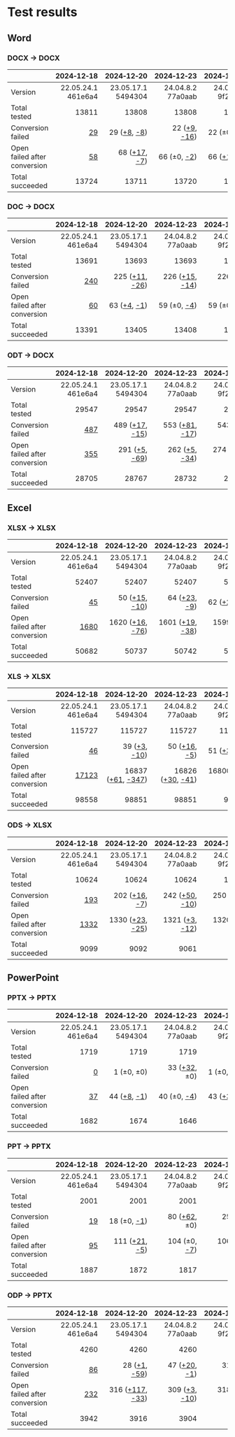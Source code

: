 
# Test results

## Word

### DOCX → DOCX

|  | 2024&#8209;12&#8209;18 | 2024&#8209;12&#8209;20 | 2024&#8209;12&#8209;23 | 2024&#8209;12&#8209;27 | 2024&#8209;12&#8209;28 | 2025&#8209;02&#8209;11 | 2025&#8209;04&#8209;16 | 2025&#8209;05&#8209;17 | 2025&#8209;05&#8209;20 | 2025&#8209;06&#8209;19 | 2025&#8209;07&#8209;05 | 2025&#8209;07&#8209;18 | 
| :--- | ---: | ---: | ---: | ---: | ---: | ---: | ---: | ---: | ---: | ---: | ---: | ---: |
| Version | 22.05.24.1<br>461e6a4 | 23.05.17.1<br>5494304 | 24.04.8.2<br>77a0aab | 24.04.9.2<br>9f2e55c | 24.04.10.2<br>a4b67a7664 | 24.04.12.3<br>321ff0a561 | 24.04.13.3<br>b7ba9a23ba | 24.04.14.3<br>d02fd816d4 | 25.04.2.1<br>0968141f2c | 25.04.3.1<br>e724e42045 | 25.04.3.2<br>9d9a449949 | 25.04.4.1<br>5aa2ead294 |
| Total tested | 13811 | 13808 | 13808 | 13808 | 13808 | 13811 | 13805 | 13805 | 13805 | 13805 | 13805 | 13805 |
| Conversion failed | [29](docx-0-CFplus.txt) | 29 ([+8](docx-1-CFplus.txt), [-8](docx-1-CFminus.txt)) | 22 ([+9](docx-2-CFplus.txt), [-16](docx-2-CFminus.txt)) | 22 (±0, ±0) | 22 (±0, ±0) | 27 ([+5](docx-5-CFplus.txt), ±0) | 17 (±0, [-10](docx-6-CFminus.txt)) | 17 ([+1](docx-7-CFplus.txt), [-1](docx-7-CFminus.txt)) | 19 ([+5](docx-8-CFplus.txt), [-3](docx-8-CFminus.txt)) | 18 ([+3](docx-9-CFplus.txt), [-4](docx-9-CFminus.txt)) | 20 ([+2](docx-10-CFplus.txt), ±0) | 17 (±0, [-3](docx-11-CFminus.txt)) |
| Open failed after conversion | [58](docx-0-OFCplus.txt) | 68 ([+17](docx-1-OFCplus.txt), [-7](docx-1-OFCminus.txt)) | 66 (±0, [-2](docx-2-OFCminus.txt)) | 66 ([+1](docx-3-OFCplus.txt), [-1](docx-3-OFCminus.txt)) | 68 ([+2](docx-4-OFCplus.txt), ±0) | 70 ([+2](docx-5-OFCplus.txt), ±0) | 66 (±0, [-4](docx-6-OFCminus.txt)) | 66 ([+1](docx-7-OFCplus.txt), [-1](docx-7-OFCminus.txt)) | 116 ([+50](docx-8-OFCplus.txt), ±0) | 114 (±0, [-2](docx-9-OFCminus.txt)) | 114 (±0, ±0) | 114 (±0, ±0) |
| Total succeeded | 13724 | 13711 | 13720 | 13720 | 13718 | 13714 | 13722 | 13722 | 13670 | 13673 | 13671 | 13674 |

### DOC → DOCX

|  | 2024&#8209;12&#8209;18 | 2024&#8209;12&#8209;20 | 2024&#8209;12&#8209;23 | 2024&#8209;12&#8209;27 | 2024&#8209;12&#8209;28 | 2025&#8209;02&#8209;11 | 2025&#8209;04&#8209;16 | 2025&#8209;05&#8209;17 | 2025&#8209;05&#8209;20 | 2025&#8209;06&#8209;19 | 2025&#8209;07&#8209;05 | 2025&#8209;07&#8209;18 | 
| :--- | ---: | ---: | ---: | ---: | ---: | ---: | ---: | ---: | ---: | ---: | ---: | ---: |
| Version | 22.05.24.1<br>461e6a4 | 23.05.17.1<br>5494304 | 24.04.8.2<br>77a0aab | 24.04.9.2<br>9f2e55c | 24.04.10.2<br>a4b67a7664 | 24.04.12.3<br>321ff0a561 | 24.04.13.3<br>b7ba9a23ba | 24.04.14.3<br>d02fd816d4 | 25.04.2.1<br>0968141f2c | 25.04.3.1<br>e724e42045 | 25.04.3.2<br>9d9a449949 | 25.04.4.1<br>5aa2ead294 |
| Total tested | 13691 | 13693 | 13693 | 13693 | 13693 | 13691 | 13688 | 13688 | 13688 | 13688 | 13688 | 13688 |
| Conversion failed | [240](doc-0-CFplus.txt) | 225 ([+11](doc-1-CFplus.txt), [-26](doc-1-CFminus.txt)) | 226 ([+15](doc-2-CFplus.txt), [-14](doc-2-CFminus.txt)) | 226 ([+1](doc-3-CFplus.txt), [-1](doc-3-CFminus.txt)) | 225 (±0, [-1](doc-4-CFminus.txt)) | 226 ([+1](doc-5-CFplus.txt), ±0) | 222 (±0, [-4](doc-6-CFminus.txt)) | 220 ([+1](doc-7-CFplus.txt), [-3](doc-7-CFminus.txt)) | 213 ([+9](doc-8-CFplus.txt), [-16](doc-8-CFminus.txt)) | 212 ([+3](doc-9-CFplus.txt), [-4](doc-9-CFminus.txt)) | 213 ([+1](doc-10-CFplus.txt), ±0) | 211 (±0, [-2](doc-11-CFminus.txt)) |
| Open failed after conversion | [60](doc-0-OFCplus.txt) | 63 ([+4](doc-1-OFCplus.txt), [-1](doc-1-OFCminus.txt)) | 59 (±0, [-4](doc-2-OFCminus.txt)) | 59 (±0, ±0) | 60 ([+1](doc-4-OFCplus.txt), ±0) | 50 ([+2](doc-5-OFCplus.txt), [-12](doc-5-OFCminus.txt)) | 51 ([+1](doc-6-OFCplus.txt), ±0) | 52 ([+1](doc-7-OFCplus.txt), ±0) | 57 ([+6](doc-8-OFCplus.txt), [-1](doc-8-OFCminus.txt)) | 57 (±0, ±0) | 57 (±0, ±0) | 57 (±0, ±0) |
| Total succeeded | 13391 | 13405 | 13408 | 13408 | 13408 | 13415 | 13415 | 13416 | 13418 | 13419 | 13418 | 13420 |

### ODT → DOCX

|  | 2024&#8209;12&#8209;18 | 2024&#8209;12&#8209;20 | 2024&#8209;12&#8209;23 | 2024&#8209;12&#8209;27 | 2024&#8209;12&#8209;28 | 2025&#8209;02&#8209;11 | 2025&#8209;04&#8209;16 | 2025&#8209;05&#8209;17 | 2025&#8209;05&#8209;20 | 2025&#8209;06&#8209;19 | 2025&#8209;07&#8209;05 | 2025&#8209;07&#8209;18 | 
| :--- | ---: | ---: | ---: | ---: | ---: | ---: | ---: | ---: | ---: | ---: | ---: | ---: |
| Version | 22.05.24.1<br>461e6a4 | 23.05.17.1<br>5494304 | 24.04.8.2<br>77a0aab | 24.04.9.2<br>9f2e55c | 24.04.10.2<br>a4b67a7664 | 24.04.12.3<br>321ff0a561 | 24.04.13.3<br>b7ba9a23ba | 24.04.14.3<br>d02fd816d4 | 25.04.2.1<br>0968141f2c | 25.04.3.1<br>e724e42045 | 25.04.3.2<br>9d9a449949 | 25.04.4.1<br>5aa2ead294 |
| Total tested | 29547 | 29547 | 29547 | 29547 | 29547 | 29547 | 29487 | 29487 | 29487 | 29487 | 29487 | 29487 |
| Conversion failed | [487](odt-0-CFplus.txt) | 489 ([+17](odt-1-CFplus.txt), [-15](odt-1-CFminus.txt)) | 553 ([+81](odt-2-CFplus.txt), [-17](odt-2-CFminus.txt)) | 543 ([+1](odt-3-CFplus.txt), [-11](odt-3-CFminus.txt)) | 540 (±0, [-3](odt-4-CFminus.txt)) | 550 ([+10](odt-5-CFplus.txt), ±0) | 482 ([+1](odt-6-CFplus.txt), [-69](odt-6-CFminus.txt)) | 480 ([+2](odt-7-CFplus.txt), [-4](odt-7-CFminus.txt)) | 480 ([+11](odt-8-CFplus.txt), [-11](odt-8-CFminus.txt)) | 470 ([+3](odt-9-CFplus.txt), [-13](odt-9-CFminus.txt)) | 470 (±0, ±0) | 467 ([+1](odt-11-CFplus.txt), [-4](odt-11-CFminus.txt)) |
| Open failed after conversion | [355](odt-0-OFCplus.txt) | 291 ([+5](odt-1-OFCplus.txt), [-69](odt-1-OFCminus.txt)) | 262 ([+5](odt-2-OFCplus.txt), [-34](odt-2-OFCminus.txt)) | 274 ([+14](odt-3-OFCplus.txt), [-2](odt-3-OFCminus.txt)) | 275 ([+2](odt-4-OFCplus.txt), [-1](odt-4-OFCminus.txt)) | 271 ([+5](odt-5-OFCplus.txt), [-9](odt-5-OFCminus.txt)) | 251 ([+3](odt-6-OFCplus.txt), [-23](odt-6-OFCminus.txt)) | 251 ([+1](odt-7-OFCplus.txt), [-1](odt-7-OFCminus.txt)) | 253 ([+5](odt-8-OFCplus.txt), [-3](odt-8-OFCminus.txt)) | 262 ([+11](odt-9-OFCplus.txt), [-2](odt-9-OFCminus.txt)) | 259 ([+2](odt-10-OFCplus.txt), [-5](odt-10-OFCminus.txt)) | 257 ([+1](odt-11-OFCplus.txt), [-3](odt-11-OFCminus.txt)) |
| Total succeeded | 28705 | 28767 | 28732 | 28730 | 28732 | 28726 | 28754 | 28756 | 28754 | 28755 | 28758 | 28763 |

## Excel

### XLSX → XLSX

|  | 2024&#8209;12&#8209;18 | 2024&#8209;12&#8209;20 | 2024&#8209;12&#8209;23 | 2024&#8209;12&#8209;27 | 2024&#8209;12&#8209;28 | 2025&#8209;02&#8209;11 | 2025&#8209;04&#8209;16 | 2025&#8209;05&#8209;17 | 2025&#8209;05&#8209;20 | 2025&#8209;06&#8209;19 | 2025&#8209;07&#8209;05 | 2025&#8209;07&#8209;18 | 
| :--- | ---: | ---: | ---: | ---: | ---: | ---: | ---: | ---: | ---: | ---: | ---: | ---: |
| Version | 22.05.24.1<br>461e6a4 | 23.05.17.1<br>5494304 | 24.04.8.2<br>77a0aab | 24.04.9.2<br>9f2e55c | 24.04.10.2<br>a4b67a7664 | 24.04.12.3<br>321ff0a561 | 24.04.13.3<br>b7ba9a23ba | 24.04.14.3<br>d02fd816d4 | 25.04.2.1<br>0968141f2c | 25.04.3.1<br>e724e42045 | 25.04.3.2<br>9d9a449949 | 25.04.4.1<br>5aa2ead294 |
| Total tested | 52407 | 52407 | 52407 | 52407 | 52407 | 52407 | 52409 | 52409 | 52409 | 52409 | 52409 | 52409 |
| Conversion failed | [45](xlsx-0-CFplus.txt) | 50 ([+15](xlsx-1-CFplus.txt), [-10](xlsx-1-CFminus.txt)) | 64 ([+23](xlsx-2-CFplus.txt), [-9](xlsx-2-CFminus.txt)) | 62 ([+2](xlsx-3-CFplus.txt), [-4](xlsx-3-CFminus.txt)) | 60 ([+1](xlsx-4-CFplus.txt), [-3](xlsx-4-CFminus.txt)) | 67 ([+8](xlsx-5-CFplus.txt), [-1](xlsx-5-CFminus.txt)) | 65 ([+1](xlsx-6-CFplus.txt), [-3](xlsx-6-CFminus.txt)) | 65 ([+3](xlsx-7-CFplus.txt), [-3](xlsx-7-CFminus.txt)) | 74 ([+20](xlsx-8-CFplus.txt), [-11](xlsx-8-CFminus.txt)) | 74 ([+4](xlsx-9-CFplus.txt), [-4](xlsx-9-CFminus.txt)) | 71 ([+1](xlsx-10-CFplus.txt), [-4](xlsx-10-CFminus.txt)) | 59 ([+1](xlsx-11-CFplus.txt), [-13](xlsx-11-CFminus.txt)) |
| Open failed after conversion | [1680](xlsx-0-OFCplus.txt) | 1620 ([+16](xlsx-1-OFCplus.txt), [-76](xlsx-1-OFCminus.txt)) | 1601 ([+19](xlsx-2-OFCplus.txt), [-38](xlsx-2-OFCminus.txt)) | 1599 ([+1](xlsx-3-OFCplus.txt), [-3](xlsx-3-OFCminus.txt)) | 1588 ([+15](xlsx-4-OFCplus.txt), [-26](xlsx-4-OFCminus.txt)) | 1425 (±0, [-163](xlsx-5-OFCminus.txt)) | 929 ([+1](xlsx-6-OFCplus.txt), [-497](xlsx-6-OFCminus.txt)) | 870 (±0, [-59](xlsx-7-OFCminus.txt)) | 1508 ([+649](xlsx-8-OFCplus.txt), [-11](xlsx-8-OFCminus.txt)) | 1000 ([+5](xlsx-9-OFCplus.txt), [-513](xlsx-9-OFCminus.txt)) | 1001 ([+2](xlsx-10-OFCplus.txt), [-1](xlsx-10-OFCminus.txt)) | 1000 ([+2](xlsx-11-OFCplus.txt), [-3](xlsx-11-OFCminus.txt)) |
| Total succeeded | 50682 | 50737 | 50742 | 50746 | 50759 | 50915 | 51415 | 51474 | 50827 | 51335 | 51337 | 51350 |

### XLS → XLSX

|  | 2024&#8209;12&#8209;18 | 2024&#8209;12&#8209;20 | 2024&#8209;12&#8209;23 | 2024&#8209;12&#8209;27 | 2024&#8209;12&#8209;28 | 2025&#8209;02&#8209;11 | 2025&#8209;04&#8209;16 | 2025&#8209;05&#8209;17 | 2025&#8209;05&#8209;20 | 2025&#8209;06&#8209;19 | 2025&#8209;07&#8209;05 | 2025&#8209;07&#8209;18 | 
| :--- | ---: | ---: | ---: | ---: | ---: | ---: | ---: | ---: | ---: | ---: | ---: | ---: |
| Version | 22.05.24.1<br>461e6a4 | 23.05.17.1<br>5494304 | 24.04.8.2<br>77a0aab | 24.04.9.2<br>9f2e55c | 24.04.10.2<br>a4b67a7664 | 24.04.12.3<br>321ff0a561 | 24.04.13.3<br>b7ba9a23ba | 24.04.14.3<br>d02fd816d4 | 25.04.2.1<br>0968141f2c | 25.04.3.1<br>e724e42045 | 25.04.3.2<br>9d9a449949 | 25.04.4.1<br>5aa2ead294 |
| Total tested | 115727 | 115727 | 115727 | 115727 | 115727 | 115727 | 115727 | 115727 | 115727 | 115727 | 115727 | 115727 |
| Conversion failed | [46](xls-0-CFplus.txt) | 39 ([+3](xls-1-CFplus.txt), [-10](xls-1-CFminus.txt)) | 50 ([+16](xls-2-CFplus.txt), [-5](xls-2-CFminus.txt)) | 51 ([+3](xls-3-CFplus.txt), [-2](xls-3-CFminus.txt)) | 52 ([+4](xls-4-CFplus.txt), [-3](xls-4-CFminus.txt)) | 55 ([+4](xls-5-CFplus.txt), [-1](xls-5-CFminus.txt)) | 51 ([+1](xls-6-CFplus.txt), [-5](xls-6-CFminus.txt)) | 51 ([+4](xls-7-CFplus.txt), [-4](xls-7-CFminus.txt)) | 44 ([+4](xls-8-CFplus.txt), [-11](xls-8-CFminus.txt)) | 52 ([+12](xls-9-CFplus.txt), [-4](xls-9-CFminus.txt)) | 41 ([+1](xls-10-CFplus.txt), [-12](xls-10-CFminus.txt)) | 35 ([+4](xls-11-CFplus.txt), [-10](xls-11-CFminus.txt)) |
| Open failed after conversion | [17123](xls-0-OFCplus.txt) | 16837 ([+61](xls-1-OFCplus.txt), [-347](xls-1-OFCminus.txt)) | 16826 ([+30](xls-2-OFCplus.txt), [-41](xls-2-OFCminus.txt)) | 16800 ([+2](xls-3-OFCplus.txt), [-28](xls-3-OFCminus.txt)) | 16800 ([+1](xls-4-OFCplus.txt), [-1](xls-4-OFCminus.txt)) | 3227 ([+9](xls-5-OFCplus.txt), [-13582](xls-5-OFCminus.txt)) | 2704 (±0, [-523](xls-6-OFCminus.txt)) | 2659 ([+1](xls-7-OFCplus.txt), [-46](xls-7-OFCminus.txt)) | 2541 ([+15](xls-8-OFCplus.txt), [-133](xls-8-OFCminus.txt)) | 2544 ([+3](xls-9-OFCplus.txt), ±0) | 2543 (±0, [-1](xls-10-OFCminus.txt)) | 2544 ([+1](xls-11-OFCplus.txt), ±0) |
| Total succeeded | 98558 | 98851 | 98851 | 98876 | 98875 | 112445 | 112972 | 113017 | 113142 | 113131 | 113143 | 113148 |

### ODS → XLSX

|  | 2024&#8209;12&#8209;18 | 2024&#8209;12&#8209;20 | 2024&#8209;12&#8209;23 | 2024&#8209;12&#8209;27 | 2024&#8209;12&#8209;28 | 2025&#8209;02&#8209;11 | 2025&#8209;04&#8209;16 | 2025&#8209;05&#8209;17 | 2025&#8209;05&#8209;20 | 2025&#8209;06&#8209;19 | 2025&#8209;07&#8209;05 | 2025&#8209;07&#8209;18 | 
| :--- | ---: | ---: | ---: | ---: | ---: | ---: | ---: | ---: | ---: | ---: | ---: | ---: |
| Version | 22.05.24.1<br>461e6a4 | 23.05.17.1<br>5494304 | 24.04.8.2<br>77a0aab | 24.04.9.2<br>9f2e55c | 24.04.10.2<br>a4b67a7664 | 24.04.12.3<br>321ff0a561 | 24.04.13.3<br>b7ba9a23ba | 24.04.14.3<br>d02fd816d4 | 25.04.2.1<br>0968141f2c | 25.04.3.1<br>e724e42045 | 25.04.3.2<br>9d9a449949 | 25.04.4.1<br>5aa2ead294 |
| Total tested | 10624 | 10624 | 10624 | 10624 | 10624 | 10624 | 10624 | 10624 | 10624 | 10624 | 10624 | 10624 |
| Conversion failed | [193](ods-0-CFplus.txt) | 202 ([+16](ods-1-CFplus.txt), [-7](ods-1-CFminus.txt)) | 242 ([+50](ods-2-CFplus.txt), [-10](ods-2-CFminus.txt)) | 250 ([+16](ods-3-CFplus.txt), [-8](ods-3-CFminus.txt)) | 254 ([+4](ods-4-CFplus.txt), ±0) | 260 ([+7](ods-5-CFplus.txt), [-1](ods-5-CFminus.txt)) | 259 ([+2](ods-6-CFplus.txt), [-3](ods-6-CFminus.txt)) | 259 ([+2](ods-7-CFplus.txt), [-2](ods-7-CFminus.txt)) | 210 ([+2](ods-8-CFplus.txt), [-51](ods-8-CFminus.txt)) | 214 ([+7](ods-9-CFplus.txt), [-3](ods-9-CFminus.txt)) | 207 (±0, [-7](ods-10-CFminus.txt)) | 206 (±0, [-1](ods-11-CFminus.txt)) |
| Open failed after conversion | [1332](ods-0-OFCplus.txt) | 1330 ([+23](ods-1-OFCplus.txt), [-25](ods-1-OFCminus.txt)) | 1321 ([+3](ods-2-OFCplus.txt), [-12](ods-2-OFCminus.txt)) | 1320 ([+1](ods-3-OFCplus.txt), [-2](ods-3-OFCminus.txt)) | 1319 (±0, [-1](ods-4-OFCminus.txt)) | 1297 (±0, [-22](ods-5-OFCminus.txt)) | 1239 ([+2](ods-6-OFCplus.txt), [-60](ods-6-OFCminus.txt)) | 1230 (±0, [-9](ods-7-OFCminus.txt)) | 1240 ([+11](ods-8-OFCplus.txt), [-1](ods-8-OFCminus.txt)) | 1242 ([+4](ods-9-OFCplus.txt), [-2](ods-9-OFCminus.txt)) | 1242 ([+1](ods-10-OFCplus.txt), [-1](ods-10-OFCminus.txt)) | 1243 ([+2](ods-11-OFCplus.txt), [-1](ods-11-OFCminus.txt)) |
| Total succeeded | 9099 | 9092 | 9061 | 9054 | 9051 | 9067 | 9126 | 9135 | 9174 | 9168 | 9175 | 9175 |

## PowerPoint

### PPTX → PPTX

|  | 2024&#8209;12&#8209;18 | 2024&#8209;12&#8209;20 | 2024&#8209;12&#8209;23 | 2024&#8209;12&#8209;27 | 2024&#8209;12&#8209;28 | 2025&#8209;02&#8209;11 | 2025&#8209;04&#8209;16 | 2025&#8209;05&#8209;17 | 2025&#8209;05&#8209;20 | 2025&#8209;06&#8209;19 | 2025&#8209;07&#8209;05 | 2025&#8209;07&#8209;18 | 
| :--- | ---: | ---: | ---: | ---: | ---: | ---: | ---: | ---: | ---: | ---: | ---: | ---: |
| Version | 22.05.24.1<br>461e6a4 | 23.05.17.1<br>5494304 | 24.04.8.2<br>77a0aab | 24.04.9.2<br>9f2e55c | 24.04.10.2<br>a4b67a7664 | 24.04.12.3<br>321ff0a561 | 24.04.13.3<br>b7ba9a23ba | 24.04.14.3<br>d02fd816d4 | 25.04.2.1<br>0968141f2c | 25.04.3.1<br>e724e42045 | 25.04.3.2<br>9d9a449949 | 25.04.4.1<br>5aa2ead294 |
| Total tested | 1719 | 1719 | 1719 | 1719 | 1719 | 1719 | 1719 | 1719 | 1719 | 1719 | 1719 | 1719 |
| Conversion failed | [0](pptx-0-CFplus.txt) | 1 (±0, ±0) | 33 ([+32](pptx-2-CFplus.txt), ±0) | 1 (±0, [-32](pptx-3-CFminus.txt)) | 1 (±0, ±0) | 1 (±0, ±0) | 1 (±0, ±0) | 1 (±0, ±0) | 1 (±0, ±0) | 1 (±0, ±0) | 1 (±0, ±0) | 1 (±0, ±0) |
| Open failed after conversion | [37](pptx-0-OFCplus.txt) | 44 ([+8](pptx-1-OFCplus.txt), [-1](pptx-1-OFCminus.txt)) | 40 (±0, [-4](pptx-2-OFCminus.txt)) | 43 ([+3](pptx-3-OFCplus.txt), ±0) | 43 (±0, ±0) | 43 (±0, ±0) | 43 (±0, ±0) | 41 (±0, [-2](pptx-7-OFCminus.txt)) | 75 ([+34](pptx-8-OFCplus.txt), ±0) | 75 (±0, ±0) | 75 (±0, ±0) | 75 (±0, ±0) |
| Total succeeded | 1682 | 1674 | 1646 | 1675 | 1675 | 1675 | 1675 | 1677 | 1643 | 1643 | 1643 | 1643 |

### PPT → PPTX

|  | 2024&#8209;12&#8209;18 | 2024&#8209;12&#8209;20 | 2024&#8209;12&#8209;23 | 2024&#8209;12&#8209;27 | 2024&#8209;12&#8209;28 | 2025&#8209;02&#8209;11 | 2025&#8209;04&#8209;16 | 2025&#8209;05&#8209;17 | 2025&#8209;05&#8209;20 | 2025&#8209;06&#8209;19 | 2025&#8209;07&#8209;05 | 2025&#8209;07&#8209;18 | 
| :--- | ---: | ---: | ---: | ---: | ---: | ---: | ---: | ---: | ---: | ---: | ---: | ---: |
| Version | 22.05.24.1<br>461e6a4 | 23.05.17.1<br>5494304 | 24.04.8.2<br>77a0aab | 24.04.9.2<br>9f2e55c | 24.04.10.2<br>a4b67a7664 | 24.04.12.3<br>321ff0a561 | 24.04.13.3<br>b7ba9a23ba | 24.04.14.3<br>d02fd816d4 | 25.04.2.1<br>0968141f2c | 25.04.3.1<br>e724e42045 | 25.04.3.2<br>9d9a449949 | 25.04.4.1<br>5aa2ead294 |
| Total tested | 2001 | 2001 | 2001 | 2001 | 2001 | 2001 | 2001 | 2001 | 2001 | 2001 | 2001 | 2001 |
| Conversion failed | [19](ppt-0-CFplus.txt) | 18 (±0, [-1](ppt-1-CFminus.txt)) | 80 ([+62](ppt-2-CFplus.txt), ±0) | 25 ([+2](ppt-3-CFplus.txt), [-57](ppt-3-CFminus.txt)) | 25 (±0, ±0) | 33 ([+12](ppt-5-CFplus.txt), [-4](ppt-5-CFminus.txt)) | 33 (±0, ±0) | 31 (±0, [-2](ppt-7-CFminus.txt)) | 32 ([+2](ppt-8-CFplus.txt), [-1](ppt-8-CFminus.txt)) | 32 (±0, ±0) | 32 (±0, ±0) | 31 (±0, [-1](ppt-11-CFminus.txt)) |
| Open failed after conversion | [95](ppt-0-OFCplus.txt) | 111 ([+21](ppt-1-OFCplus.txt), [-5](ppt-1-OFCminus.txt)) | 104 (±0, [-7](ppt-2-OFCminus.txt)) | 106 ([+3](ppt-3-OFCplus.txt), [-1](ppt-3-OFCminus.txt)) | 106 (±0, ±0) | 106 ([+2](ppt-5-OFCplus.txt), [-2](ppt-5-OFCminus.txt)) | 104 (±0, [-2](ppt-6-OFCminus.txt)) | 106 ([+2](ppt-7-OFCplus.txt), ±0) | 114 ([+9](ppt-8-OFCplus.txt), [-1](ppt-8-OFCminus.txt)) | 114 (±0, ±0) | 114 (±0, ±0) | 114 (±0, ±0) |
| Total succeeded | 1887 | 1872 | 1817 | 1870 | 1870 | 1862 | 1864 | 1864 | 1855 | 1855 | 1855 | 1856 |

### ODP → PPTX

|  | 2024&#8209;12&#8209;18 | 2024&#8209;12&#8209;20 | 2024&#8209;12&#8209;23 | 2024&#8209;12&#8209;27 | 2024&#8209;12&#8209;28 | 2025&#8209;02&#8209;11 | 2025&#8209;04&#8209;16 | 2025&#8209;05&#8209;17 | 2025&#8209;05&#8209;20 | 2025&#8209;06&#8209;19 | 2025&#8209;07&#8209;05 | 2025&#8209;07&#8209;18 | 
| :--- | ---: | ---: | ---: | ---: | ---: | ---: | ---: | ---: | ---: | ---: | ---: | ---: |
| Version | 22.05.24.1<br>461e6a4 | 23.05.17.1<br>5494304 | 24.04.8.2<br>77a0aab | 24.04.9.2<br>9f2e55c | 24.04.10.2<br>a4b67a7664 | 24.04.12.3<br>321ff0a561 | 24.04.13.3<br>b7ba9a23ba | 24.04.14.3<br>d02fd816d4 | 25.04.2.1<br>0968141f2c | 25.04.3.1<br>e724e42045 | 25.04.3.2<br>9d9a449949 | 25.04.4.1<br>5aa2ead294 |
| Total tested | 4260 | 4260 | 4260 | 4260 | 4260 | 4260 | 4260 | 4260 | 4260 | 4260 | 4260 | 4260 |
| Conversion failed | [86](odp-0-CFplus.txt) | 28 ([+1](odp-1-CFplus.txt), [-59](odp-1-CFminus.txt)) | 47 ([+20](odp-2-CFplus.txt), [-1](odp-2-CFminus.txt)) | 31 (±0, [-16](odp-3-CFminus.txt)) | 31 (±0, ±0) | 34 ([+3](odp-5-CFplus.txt), ±0) | 34 (±0, ±0) | 34 (±0, ±0) | 34 (±0, ±0) | 34 (±0, ±0) | 34 (±0, ±0) | 34 (±0, ±0) |
| Open failed after conversion | [232](odp-0-OFCplus.txt) | 316 ([+117](odp-1-OFCplus.txt), [-33](odp-1-OFCminus.txt)) | 309 ([+3](odp-2-OFCplus.txt), [-10](odp-2-OFCminus.txt)) | 318 ([+9](odp-3-OFCplus.txt), ±0) | 318 (±0, ±0) | 307 ([+1](odp-5-OFCplus.txt), [-12](odp-5-OFCminus.txt)) | 239 (±0, [-68](odp-6-OFCminus.txt)) | 239 (±0, ±0) | 239 (±0, ±0) | 239 (±0, ±0) | 239 (±0, ±0) | 240 ([+1](odp-11-OFCplus.txt), ±0) |
| Total succeeded | 3942 | 3916 | 3904 | 3911 | 3911 | 3919 | 3987 | 3987 | 3987 | 3987 | 3987 | 3986 |

